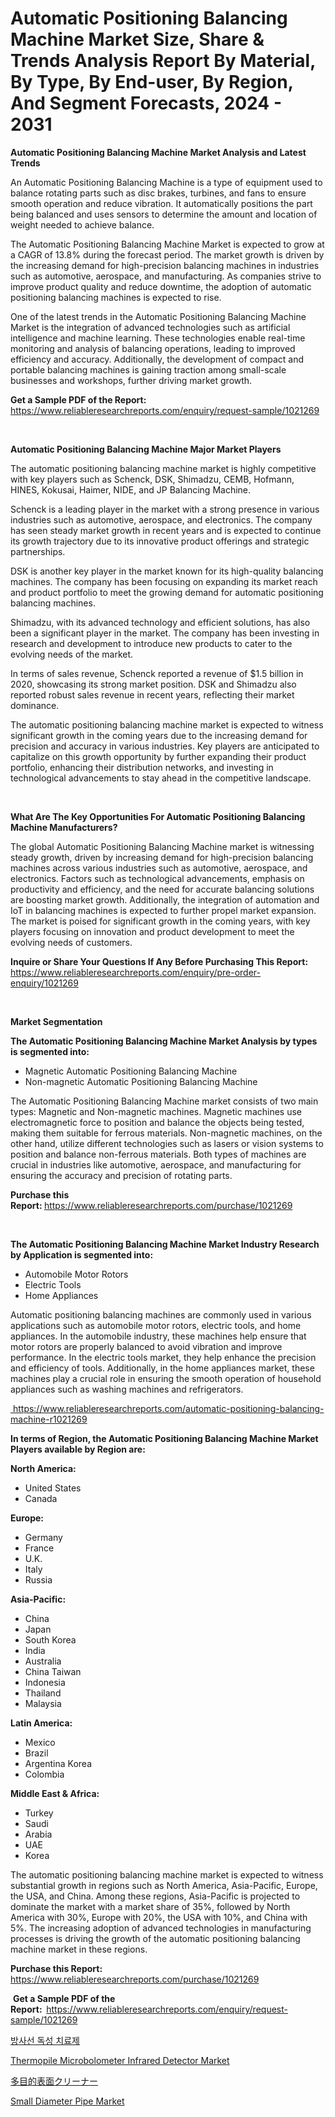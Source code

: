<p><h1>Automatic Positioning Balancing Machine Market Size, Share & Trends Analysis Report By Material, By Type, By End-user, By Region, And Segment Forecasts, 2024 - 2031</h1></p><p><strong>Automatic Positioning Balancing Machine Market Analysis and Latest Trends</strong></p>
<p><p>An Automatic Positioning Balancing Machine is a type of equipment used to balance rotating parts such as disc brakes, turbines, and fans to ensure smooth operation and reduce vibration. It automatically positions the part being balanced and uses sensors to determine the amount and location of weight needed to achieve balance.</p><p>The Automatic Positioning Balancing Machine Market is expected to grow at a CAGR of 13.8% during the forecast period. The market growth is driven by the increasing demand for high-precision balancing machines in industries such as automotive, aerospace, and manufacturing. As companies strive to improve product quality and reduce downtime, the adoption of automatic positioning balancing machines is expected to rise.</p><p>One of the latest trends in the Automatic Positioning Balancing Machine Market is the integration of advanced technologies such as artificial intelligence and machine learning. These technologies enable real-time monitoring and analysis of balancing operations, leading to improved efficiency and accuracy. Additionally, the development of compact and portable balancing machines is gaining traction among small-scale businesses and workshops, further driving market growth.</p></p>
<p><strong>Get a Sample PDF of the Report:&nbsp;</strong> <a href="https://www.reliableresearchreports.com/enquiry/request-sample/1021269">https://www.reliableresearchreports.com/enquiry/request-sample/1021269</a></p>
<p>&nbsp;</p>
<p><strong>Automatic Positioning Balancing Machine Major Market Players</strong></p>
<p><p>The automatic positioning balancing machine market is highly competitive with key players such as Schenck, DSK, Shimadzu, CEMB, Hofmann, HINES, Kokusai, Haimer, NIDE, and JP Balancing Machine. </p><p>Schenck is a leading player in the market with a strong presence in various industries such as automotive, aerospace, and electronics. The company has seen steady market growth in recent years and is expected to continue its growth trajectory due to its innovative product offerings and strategic partnerships. </p><p>DSK is another key player in the market known for its high-quality balancing machines. The company has been focusing on expanding its market reach and product portfolio to meet the growing demand for automatic positioning balancing machines. </p><p>Shimadzu, with its advanced technology and efficient solutions, has also been a significant player in the market. The company has been investing in research and development to introduce new products to cater to the evolving needs of the market. </p><p>In terms of sales revenue, Schenck reported a revenue of $1.5 billion in 2020, showcasing its strong market position. DSK and Shimadzu also reported robust sales revenue in recent years, reflecting their market dominance.</p><p>The automatic positioning balancing machine market is expected to witness significant growth in the coming years due to the increasing demand for precision and accuracy in various industries. Key players are anticipated to capitalize on this growth opportunity by further expanding their product portfolio, enhancing their distribution networks, and investing in technological advancements to stay ahead in the competitive landscape.</p></p>
<p>&nbsp;</p>
<p><strong>What Are The Key Opportunities For Automatic Positioning Balancing Machine Manufacturers?</strong></p>
<p><p>The global Automatic Positioning Balancing Machine market is witnessing steady growth, driven by increasing demand for high-precision balancing machines across various industries such as automotive, aerospace, and electronics. Factors such as technological advancements, emphasis on productivity and efficiency, and the need for accurate balancing solutions are boosting market growth. Additionally, the integration of automation and IoT in balancing machines is expected to further propel market expansion. The market is poised for significant growth in the coming years, with key players focusing on innovation and product development to meet the evolving needs of customers.</p></p>
<p><strong>Inquire or Share Your Questions If Any Before Purchasing This Report:</strong> <a href="https://www.reliableresearchreports.com/enquiry/pre-order-enquiry/1021269">https://www.reliableresearchreports.com/enquiry/pre-order-enquiry/1021269</a></p>
<p>&nbsp;</p>
<p><strong>Market Segmentation</strong></p>
<p><strong>The Automatic Positioning Balancing Machine Market Analysis by types is segmented into:</strong></p>
<p><ul><li>Magnetic Automatic Positioning Balancing Machine</li><li>Non-magnetic Automatic Positioning Balancing Machine</li></ul></p>
<p><p>The Automatic Positioning Balancing Machine market consists of two main types: Magnetic and Non-magnetic machines. Magnetic machines use electromagnetic force to position and balance the objects being tested, making them suitable for ferrous materials. Non-magnetic machines, on the other hand, utilize different technologies such as lasers or vision systems to position and balance non-ferrous materials. Both types of machines are crucial in industries like automotive, aerospace, and manufacturing for ensuring the accuracy and precision of rotating parts.</p></p>
<p><strong>Purchase this Report:&nbsp;</strong><a href="https://www.reliableresearchreports.com/purchase/1021269">https://www.reliableresearchreports.com/purchase/1021269</a></p>
<p>&nbsp;</p>
<p><strong>The Automatic Positioning Balancing Machine Market Industry Research by Application is segmented into:</strong></p>
<p><ul><li>Automobile Motor Rotors</li><li>Electric Tools</li><li>Home Appliances</li></ul></p>
<p><p>Automatic positioning balancing machines are commonly used in various applications such as automobile motor rotors, electric tools, and home appliances. In the automobile industry, these machines help ensure that motor rotors are properly balanced to avoid vibration and improve performance. In the electric tools market, they help enhance the precision and efficiency of tools. Additionally, in the home appliances market, these machines play a crucial role in ensuring the smooth operation of household appliances such as washing machines and refrigerators.</p></p>
<p><a href="https://www.reliableresearchreports.com/automatic-positioning-balancing-machine-r1021269">&nbsp;https://www.reliableresearchreports.com/automatic-positioning-balancing-machine-r1021269</a></p>
<p><strong>In terms of Region, the Automatic Positioning Balancing Machine Market Players available by Region are:</strong></p>
<p>
    <p> <strong> North America: </strong>
        <ul>
            <li>United States</li>
            <li>Canada</li>
        </ul>
        </p> 
    <p> <strong> Europe: </strong>
        <ul>
            <li>Germany</li>
            <li>France</li>
            <li>U.K.</li>
            <li>Italy</li>
            <li>Russia</li>
        </ul>
        </p> 
    <p> <strong> Asia-Pacific: </strong>
        <ul>
            <li>China</li>
            <li>Japan</li>
            <li>South Korea</li>
            <li>India</li>
            <li>Australia</li>
            <li>China Taiwan</li>
            <li>Indonesia</li>
            <li>Thailand</li>
            <li>Malaysia</li>
        </ul>
        </p> 
    <p> <strong> Latin America: </strong>
        <ul>
            <li>Mexico</li>
            <li>Brazil</li>
            <li>Argentina Korea</li>
            <li>Colombia</li>
        </ul>
        </p> 
    <p> <strong> Middle East & Africa: </strong>
        <ul>
            <li>Turkey</li>
            <li>Saudi</li>
            <li>Arabia</li>
            <li>UAE</li>
            <li>Korea</li>
        </ul>
    </p>
    </p>
<p><p>The automatic positioning balancing machine market is expected to witness substantial growth in regions such as North America, Asia-Pacific, Europe, the USA, and China. Among these regions, Asia-Pacific is projected to dominate the market with a market share of 35%, followed by North America with 30%, Europe with 20%, the USA with 10%, and China with 5%. The increasing adoption of advanced technologies in manufacturing processes is driving the growth of the automatic positioning balancing machine market in these regions.</p></p>
<p><strong>Purchase this Report: </strong><a href="https://www.reliableresearchreports.com/purchase/1021269">https://www.reliableresearchreports.com/purchase/1021269</a></p>
<p>&nbsp;<strong>Get a Sample PDF of the Report:&nbsp;&nbsp;</strong><a href="https://www.reliableresearchreports.com/enquiry/request-sample/1021269">https://www.reliableresearchreports.com/enquiry/request-sample/1021269</a></p>
<p><strong></strong></p>
<p><p><a href="https://github.com/DavidRobb19/Market-Research-Report-List-1/blob/main/365205780812.md">방사선 독성 치료제</a></p><p><a href="https://github.com/barbarakss89/Market-Research-Report-List-1/blob/main/thermopile-microbolometer-infrared-detector-market.md">Thermopile Microbolometer Infrared Detector Market</a></p><p><a href="https://github.com/KenyonJohns/Market-Research-Report-List-1/blob/main/435790087934.md">多目的表面クリーナー</a></p><p><a href="https://github.com/nicholepatriciadoylenwnrjr0/Market-Research-Report-List-2/blob/main/small-diameter-pipe-market.md">Small Diameter Pipe Market</a></p></p>
